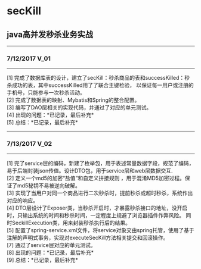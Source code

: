 # secKill
## java高并发秒杀业务实战 <br/>

----
### 7/12/2017  V_01
----
<p>
[1] 完成了数据库表的设计，建立了secKill：秒杀商品的表和successKilled：秒杀成功的表，其中successKilled用了了联合主键检验，
    以保证每一用户或注册的手机号，只能参与一次秒杀活动。<br/>
[2] 完成了数据表的映射、Mybatis和Spring的整合配置。<br/>
[3] 编写了DAO层相关的实现代码，并通过了对应的单元测试。<br/>
[4] 出现的问题：*已记录，最后补充*<br/>
[5] 总结：*已记录，最后补充*
</p>

----
### 7/13/2017  V_02
----
<p>
[1] 完了service层的编码，新建了枚举包，用于表述常量数据字段，规范了编码，易于后端封装json传值。设计DTO包，用于service层和web层数据交互.<br/>
[2] 定义一个md5的加密“盐值”和自定义拼接规则 ，用于混淆MD5加密过程。保证了md5秘钥不易被逆向破解。<br/>
[3] 实现了当用户对同一个商品进行二次秒杀时，提前秒杀或超时秒杀，系统作出对应的响应。<br/>
[4] DTO层设计了Exposer类，当秒杀开启时，才暴露秒杀接口的地址，没开启时，只输出系统的时间和秒杀时间，一定程度上规避了浏览器插件作弊风险。
    同时SeckillExecution类，用来封装秒杀执行后的结果。<br/>
[5] 配置了spring-service.xml文件，将service对象交由spring托管，使用了基于注解的声明式事务，实现对executeSecKill方法相关提交和回滚操作。<br/>
[7] 通过了service层对应的单元测试。<br/>
[8] 出现的问题：*已记录，最后补充*<br/>
[9] 总结：*已记录，最后补充*
</p>
